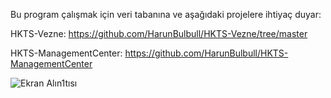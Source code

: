 Bu program çalışmak için veri tabanına ve aşağıdaki projelere ihtiyaç duyar:

HKTS-Vezne: https://github.com/HarunBulbull/HKTS-Vezne/tree/master

HKTS-ManagementCenter: https://github.com/HarunBulbull/HKTS-ManagementCenter

![Ekran Alın1tısı](https://github.com/HarunBulbull/HKTS-Hekim/assets/95485758/6ac57b99-5b06-405f-b87f-23b8eafb1666)
